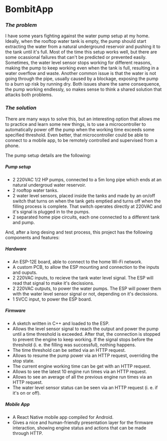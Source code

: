 # BombitApp

### *The problem*
I have some years fighting against the water pump setup at my home. Ideally, when the rooftop water tank is empty, the pump should start extracting the water from a natural underground reservoir and pushing it to the tank until it's full. Most of the time this setup works well, but there are some ocassional failures that can't be predicted or prevented easily. Sometimes, the water level sensor stops working for different reasons, making the pump to keep working even when the tank is full, resulting in a water overflow and waste. Another common issue is that the water is not going through the pipe, usually caused by a blockage, exposing the pump to a burn up risk by running dry. Both issues share the same consequence, the pump working endlessly, so makes sense to think a shared solution that attacks both problems.

### *The solution*
There are many ways to solve this, but an interesting option that allows me to practice and learn some new things, is to use a microcontroller to automatically power off the pump when the working time exceeds some specified threshold. Even better, that microcontroller could be able to connect to a mobile app, to be remotely controlled and supervised from a phone. 

The pump setup details are the following:

##### Pump setup
- 2 220VAC 1/2 HP pumps, connected to a 5m long pipe which ends at an natural undergroud water reservoir.
- 2 rooftop water tanks.
- 2 water level sensors, placed inside the tanks and made by an on/off switch that turns on when the tank gets emptied and turns off when the filling process is complete. That switch operates directly at 220VAC and it's signal is plugged in to the pumps.
- 2 separated home pipe circuits, each one connected to a different tank and pump.

And, after a long desing and test process, this project has the following components and features:

##### Hardware
- An ESP-12E board, able to connect to the home Wi-Fi network.
- A custom PCB, to allow the ESP mounting and connection to the inputs and ouputs.
- 2 220VAC inputs, to recieve the tank water level signal. The ESP will read that signal to make it's decissions.
- 2 220VAC outputs, to power the water pumps. The ESP will power them with the water level sensor signal or not, depending on it's decissions.
- 1 5VCC input, to power the ESP board.

##### Firmware
- A sketch written in C++ and loaded to the ESP.
- Allows the level sensor signal to reach the output and power the pump until a time threshold is exceeded. After that, the connection is stopped to prevent the engine to keep working. If the signal stops before the threshold (i. e. the filling was successful), nothing happens.
- The time threshold can be setted via an HTTP request.
- Allows to resume the pump power via an HTTP request, overriding the stop state.
- The current engine working time can be get with an HTTP request.
- Allows to see the latest 10 engine run times via an HTTP request.
- Allows to see an average of all the previous engine run times via an HTTP request.
- The water level sensor status can be seen via an HTTP request (i. e. if it's on or off).

##### Mobile App
- A React Native mobile app compiled for Android.
- Gives a nice and human-friendly presentation layer for the firmware interaction, showing engine status and actions that can be made through HTTP.

